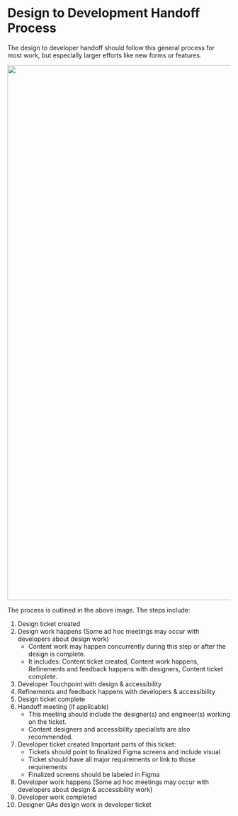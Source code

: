 # Design to Development Handoff Process

The design to developer handoff should follow this general process for most work, but especially larger efforts like new forms or features.

<img width="3040" height="1207" alt="" src="https://github.com/user-attachments/assets/e650dd51-02dc-4282-aba9-970a8cae8a5a" />


The process is outlined in the above image. The steps include:

1. Design ticket created
2. Design work happens (Some ad hoc meetings may occur with developers about design work)
   - Content work may happen concurrently during this step or after the design is complete.
   - It includes: Content ticket created, Content work happens, Refinements and feedback happens with designers, Content ticket complete.
3. Developer Touchpoint with design & accessibility
4. Refinements and feedback happens with developers & accessibility
5. Design ticket complete
6. Handoff meeting (if applicable)
   - This meeting should include the designer(s) and engineer(s) working on the ticket.
   - Content designers and accessibility specialists are also recommended.
7. Developer ticket created
   Important parts of this ticket:
   - Tickets should point to finalized Figma screens and include visual
   - Ticket should have all major requirements or link to those requirements
   - Finalized screens should be labeled in Figma
8. Developer work happens (Some ad hoc meetings may occur with developers about design & accessibility work)
9. Developer work completed
10. Designer QAs design work in developer ticket
